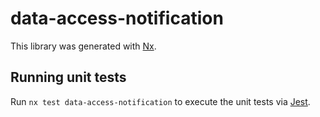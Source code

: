 # data-access-notification

This library was generated with [Nx](https://nx.dev).

## Running unit tests

Run `nx test data-access-notification` to execute the unit tests via [Jest](https://jestjs.io).
